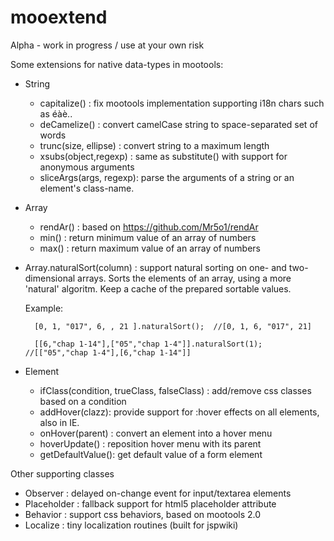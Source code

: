 mooextend
=========

Alpha - work in progress / use at your own risk

Some extensions for native data-types in mootools:

- String
	- capitalize() : fix mootools implementation supporting i18n chars such as éàè..
	- deCamelize() : convert camelCase string to space-separated set of words
	- trunc(size, ellipse) : convert string to a maximum length
	- xsubs(object,regexp) : same as substitute() with support for anonymous arguments
	- sliceArgs(args, regexp): parse the arguments of a string or an element's class-name.

- Array
	- rendAr() : based on https://github.com/Mr5o1/rendAr
	- min() : return minimum value of an array of numbers
	- max() : return maximum value of an array of numbers

- Array.naturalSort(column) : support natural sorting on one- and two-dimensional arrays.
    Sorts the elements of an array, using a more 'natural' algoritm.
    Keep a cache of the prepared sortable values.

    Example:

        [0, 1, "017", 6, , 21 ].naturalSort();  //[0, 1, 6, "017", 21]

        [[6,"chap 1-14"],["05","chap 1-4"]].naturalSort(1); //[["05","chap 1-4"],[6,"chap 1-14"]]



- Element
	- ifClass(condition, trueClass, falseClass) : add/remove css classes based on a condition
	- addHover(clazz): provide support for :hover effects on all elements, also in IE.
	- onHover(parent) : convert an element into a hover menu
	- hoverUpdate() : reposition hover menu with its parent
	- getDefaultValue(): get default value of a form element

Other supporting classes
- Observer : delayed on-change event for input/textarea elements
- Placeholder : fallback support for html5 placeholder attribute
- Behavior : support css behaviors, based on mootools 2.0
- Localize : tiny localization routines (built for jspwiki)


